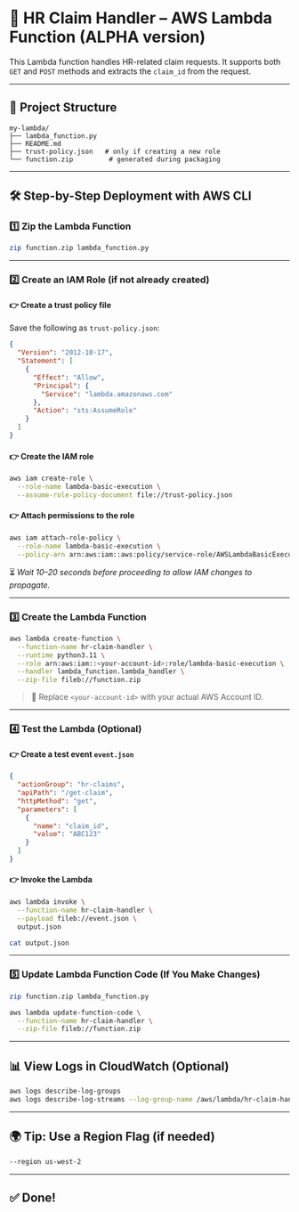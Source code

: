 # 🚀 HR Claim Handler – AWS Lambda Function (ALPHA version)

This Lambda function handles HR-related claim requests. It supports both `GET` and `POST` methods and extracts the `claim_id` from the request.

---

## 📁 Project Structure

```
my-lambda/
├── lambda_function.py
├── README.md
├── trust-policy.json   # only if creating a new role
└── function.zip         # generated during packaging
```

---

## 🛠️ Step-by-Step Deployment with AWS CLI

### 1️⃣ Zip the Lambda Function

```bash
zip function.zip lambda_function.py
```

---

### 2️⃣ Create an IAM Role (if not already created)

#### 👉 Create a trust policy file

Save the following as `trust-policy.json`:

```json
{
  "Version": "2012-10-17",
  "Statement": [
    {
      "Effect": "Allow",
      "Principal": {
        "Service": "lambda.amazonaws.com"
      },
      "Action": "sts:AssumeRole"
    }
  ]
}
```

#### 👉 Create the IAM role

```bash
aws iam create-role \
  --role-name lambda-basic-execution \
  --assume-role-policy-document file://trust-policy.json
```

#### 👉 Attach permissions to the role

```bash
aws iam attach-role-policy \
  --role-name lambda-basic-execution \
  --policy-arn arn:aws:iam::aws:policy/service-role/AWSLambdaBasicExecutionRole
```

⏳ *Wait 10–20 seconds before proceeding to allow IAM changes to propagate.*

---

### 3️⃣ Create the Lambda Function

```bash
aws lambda create-function \
  --function-name hr-claim-handler \
  --runtime python3.11 \
  --role arn:aws:iam::<your-account-id>:role/lambda-basic-execution \
  --handler lambda_function.lambda_handler \
  --zip-file fileb://function.zip
```

> 🔁 Replace `<your-account-id>` with your actual AWS Account ID.

---

### 4️⃣ Test the Lambda (Optional)

#### 👉 Create a test event `event.json`

```json
{
  "actionGroup": "hr-claims",
  "apiPath": "/get-claim",
  "httpMethod": "get",
  "parameters": [
    {
      "name": "claim_id",
      "value": "ABC123"
    }
  ]
}
```

#### 👉 Invoke the Lambda

```bash
aws lambda invoke \
  --function-name hr-claim-handler \
  --payload fileb://event.json \
  output.json

cat output.json
```

---

### 5️⃣ Update Lambda Function Code (If You Make Changes)

```bash
zip function.zip lambda_function.py

aws lambda update-function-code \
  --function-name hr-claim-handler \
  --zip-file fileb://function.zip
```

---

## 📊 View Logs in CloudWatch (Optional)

```bash
aws logs describe-log-groups
aws logs describe-log-streams --log-group-name /aws/lambda/hr-claim-handler
```

---

## 🌍 Tip: Use a Region Flag (if needed)

```bash
--region us-west-2
```

---

## ✅ Done!
